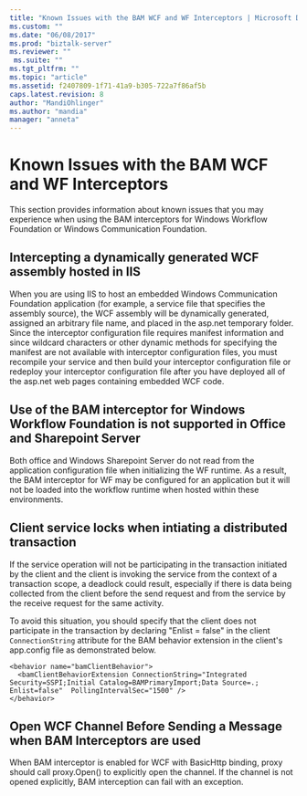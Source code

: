 ```yaml
---
title: "Known Issues with the BAM WCF and WF Interceptors | Microsoft Docs"
ms.custom: ""
ms.date: "06/08/2017"
ms.prod: "biztalk-server"
ms.reviewer: ""
 ms.suite: ""
ms.tgt_pltfrm: ""
ms.topic: "article"
ms.assetid: f2407809-1f71-41a9-b305-722a7f86af5b
caps.latest.revision: 8
author: "MandiOhlinger"
ms.author: "mandia"
manager: "anneta"
---
```

# Known Issues with the BAM WCF and WF Interceptors
This section provides information about known issues that you may experience when using the BAM interceptors for Windows Workflow Foundation or Windows Communication Foundation.  
  
## Intercepting a dynamically generated WCF assembly hosted in IIS  
 When you are using IIS to host an embedded Windows Communication Foundation application (for example, a service file that specifies the assembly source), the WCF assembly will be dynamically generated, assigned an arbitrary file name, and placed in the asp.net temporary folder. Since the interceptor configuration file requires manifest information and since wildcard characters or other dynamic methods for specifying the manifest are not available with interceptor configuration files, you must recompile your service and then build your interceptor configuration file or redeploy your interceptor configuration file after you have deployed all of the asp.net web pages containing embedded WCF code.  
  
## Use of the BAM interceptor for Windows Workflow Foundation is not supported in Office and Sharepoint Server  
 Both office and Windows Sharepoint Server do not read from the application configuration file when initializing the WF runtime. As a result, the BAM interceptor for WF may be configured for an application but it will not be loaded into the workflow runtime when hosted within these environments.  
  
## Client service locks when intiating a distributed transaction  
 If the service operation will not be participating in the transaction initiated by the client and the client is invoking the service from the context of a transaction scope, a deadlock could result, especially if there is data being collected from the client before the send request and from the service by the receive request for the same activity.  
  
 To avoid this situation, you should specify that the client does not participate in the transaction by declaring "Enlist = false" in the client `ConnectionString` attribute for the BAM behavior extension in the client's app.config file as demonstrated below.  
  
```  
<behavior name="bamClientBehavior">  
  <bamClientBehaviorExtension ConnectionString="Integrated Security=SSPI;Initial Catalog=BAMPrimaryImport;Data Source=.;  Enlist=false"  PollingIntervalSec="1500" />  
</behavior>  
```  
  
## Open WCF Channel Before Sending a Message when BAM Interceptors are used  
 When BAM interceptor is enabled for WCF with BasicHttp binding, proxy should call proxy.Open() to explicitly open the channel. If the channel is not opened explicitly, BAM interception can fail with an exception.